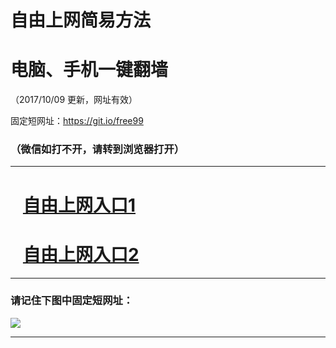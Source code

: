 ﻿# 自由上网简易方法

# 电脑、手机一键翻墙

（2017/10/09 更新，网址有效）

固定短网址：https://git.io/free99

### （微信如打不开，请转到浏览器打开）


***





# &nbsp;&nbsp; <a href="http://ft2329322143.fwq-tz-1001.info/fwqtz01.html?t=100900125277 " target="_blank">自由上网入口1</a>
# &nbsp;&nbsp; <a href="http://ft3189114509.fwq-tz-1002.info/fwqtz02.html?t=100900128607 " target="_blank">自由上网入口2</a>
***

### 请记住下图中固定短网址：

<img src="https://s3-us-west-2.amazonaws.com/fwq-1001/yjfq-20170905okok.png" /> 


***

